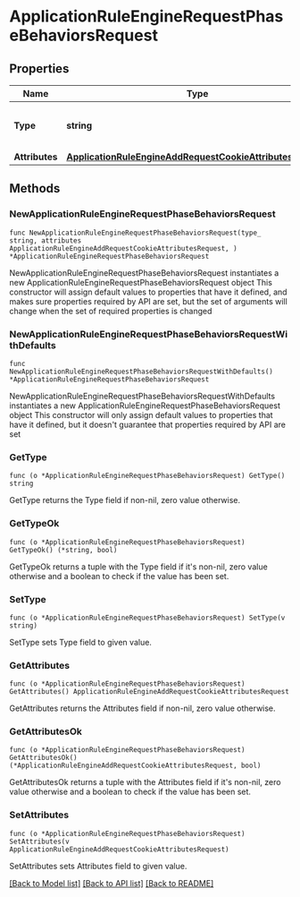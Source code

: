 # ApplicationRuleEngineRequestPhaseBehaviorsRequest

## Properties

Name | Type | Description | Notes
------------ | ------------- | ------------- | -------------
**Type** | **string** | * &#x60;add_request_cookie&#x60; - add_request_cookie | 
**Attributes** | [**ApplicationRuleEngineAddRequestCookieAttributesRequest**](ApplicationRuleEngineAddRequestCookieAttributesRequest.md) |  | 

## Methods

### NewApplicationRuleEngineRequestPhaseBehaviorsRequest

`func NewApplicationRuleEngineRequestPhaseBehaviorsRequest(type_ string, attributes ApplicationRuleEngineAddRequestCookieAttributesRequest, ) *ApplicationRuleEngineRequestPhaseBehaviorsRequest`

NewApplicationRuleEngineRequestPhaseBehaviorsRequest instantiates a new ApplicationRuleEngineRequestPhaseBehaviorsRequest object
This constructor will assign default values to properties that have it defined,
and makes sure properties required by API are set, but the set of arguments
will change when the set of required properties is changed

### NewApplicationRuleEngineRequestPhaseBehaviorsRequestWithDefaults

`func NewApplicationRuleEngineRequestPhaseBehaviorsRequestWithDefaults() *ApplicationRuleEngineRequestPhaseBehaviorsRequest`

NewApplicationRuleEngineRequestPhaseBehaviorsRequestWithDefaults instantiates a new ApplicationRuleEngineRequestPhaseBehaviorsRequest object
This constructor will only assign default values to properties that have it defined,
but it doesn't guarantee that properties required by API are set

### GetType

`func (o *ApplicationRuleEngineRequestPhaseBehaviorsRequest) GetType() string`

GetType returns the Type field if non-nil, zero value otherwise.

### GetTypeOk

`func (o *ApplicationRuleEngineRequestPhaseBehaviorsRequest) GetTypeOk() (*string, bool)`

GetTypeOk returns a tuple with the Type field if it's non-nil, zero value otherwise
and a boolean to check if the value has been set.

### SetType

`func (o *ApplicationRuleEngineRequestPhaseBehaviorsRequest) SetType(v string)`

SetType sets Type field to given value.


### GetAttributes

`func (o *ApplicationRuleEngineRequestPhaseBehaviorsRequest) GetAttributes() ApplicationRuleEngineAddRequestCookieAttributesRequest`

GetAttributes returns the Attributes field if non-nil, zero value otherwise.

### GetAttributesOk

`func (o *ApplicationRuleEngineRequestPhaseBehaviorsRequest) GetAttributesOk() (*ApplicationRuleEngineAddRequestCookieAttributesRequest, bool)`

GetAttributesOk returns a tuple with the Attributes field if it's non-nil, zero value otherwise
and a boolean to check if the value has been set.

### SetAttributes

`func (o *ApplicationRuleEngineRequestPhaseBehaviorsRequest) SetAttributes(v ApplicationRuleEngineAddRequestCookieAttributesRequest)`

SetAttributes sets Attributes field to given value.



[[Back to Model list]](../README.md#documentation-for-models) [[Back to API list]](../README.md#documentation-for-api-endpoints) [[Back to README]](../README.md)


